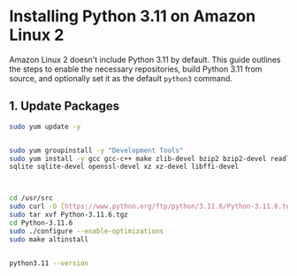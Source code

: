 # Installing Python 3.11 on Amazon Linux 2

Amazon Linux 2 doesn't include Python 3.11 by default.  This guide outlines the steps to enable the necessary repositories, build Python 3.11 from source, and optionally set it as the default `python3` command.

## 1. Update Packages

```bash
sudo yum update -y


sudo yum groupinstall -y "Development Tools"
sudo yum install -y gcc gcc-c++ make zlib-devel bzip2 bzip2-devel readline-devel \
sqlite sqlite-devel openssl-devel xz xz-devel libffi-devel



cd /usr/src
sudo curl -O [https://www.python.org/ftp/python/3.11.6/Python-3.11.6.tgz](https://www.python.org/ftp/python/3.11.6/Python-3.11.6.tgz)  # Replace with desired version
sudo tar xvf Python-3.11.6.tgz
cd Python-3.11.6
sudo ./configure --enable-optimizations
sudo make altinstall


python3.11 --version
